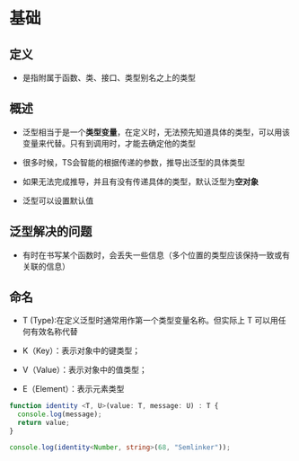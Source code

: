 # 基础

## 定义

  - 是指附属于函数、类、接口、类型别名之上的类型

## 概述

  - 泛型相当于是一个**类型变量**，在定义时，无法预先知道具体的类型，可以用该变量来代替。只有到调用时，才能去确定他的类型

  - 很多时候，TS会智能的根据传递的参数，推导出泛型的具体类型

  - 如果无法完成推导，并且有没有传递具体的类型，默认泛型为**空对象**

  - 泛型可以设置默认值

## 泛型解决的问题

  - 有时在书写某个函数时，会丢失一些信息（多个位置的类型应该保持一致或有关联的信息）

## 命名

  - T (Type):在定义泛型时通常用作第一个类型变量名称。但实际上 T 可以用任何有效名称代替

  - K（Key）：表示对象中的键类型；

  - V（Value）：表示对象中的值类型；

  - E（Element）：表示元素类型

```ts
function identity <T, U>(value: T, message: U) : T {
  console.log(message);
  return value;
}

console.log(identity<Number, string>(68, "Semlinker"));
```
